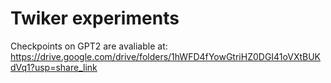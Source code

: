 # Twiker experiments
 
Checkpoints on GPT2 are avaliable at: https://drive.google.com/drive/folders/1hWFD4fYowGtriHZ0DGI41oVXtBUKdVq1?usp=share_link
